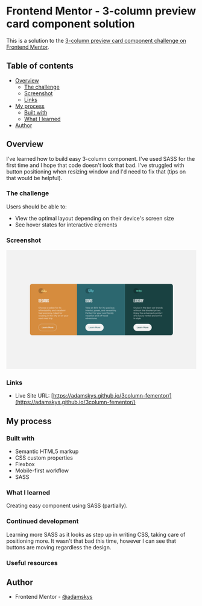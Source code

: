 # Frontend Mentor - 3-column preview card component solution

This is a solution to the [3-column preview card component challenge on Frontend Mentor](https://www.frontendmentor.io/challenges/3column-preview-card-component-pH92eAR2-).

## Table of contents

- [Overview](#overview)
  - [The challenge](#the-challenge)
  - [Screenshot](#screenshot)
  - [Links](#links)
- [My process](#my-process)
  - [Built with](#built-with)
  - [What I learned](#what-i-learned)
- [Author](#author)

## Overview

I've learned how to build easy 3-column component. I've used SASS for the first time and I hope that code doesn't look that bad.
I've struggled with button positioning when resizing window and I'd need to fix that (tips on that would be helpful).

### The challenge

Users should be able to:

- View the optimal layout depending on their device's screen size
- See hover states for interactive elements

### Screenshot

![](./3column.png)


### Links

- Live Site URL: [https://adamskys.github.io/3column-fementor/](https://adamskys.github.io/3column-fementor/)

## My process

### Built with

- Semantic HTML5 markup
- CSS custom properties
- Flexbox
- Mobile-first workflow
- SASS

### What I learned

Creating easy component using SASS (partially).

### Continued development

Learning more SASS as it looks as step up in writing CSS, taking care of positioning more. It wasn't that bad this time, however I can see that buttons are moving regardless the design.

### Useful resources

## Author

- Frontend Mentor - [@adamskys](https://www.frontendmentor.io/profile/adamskys)
